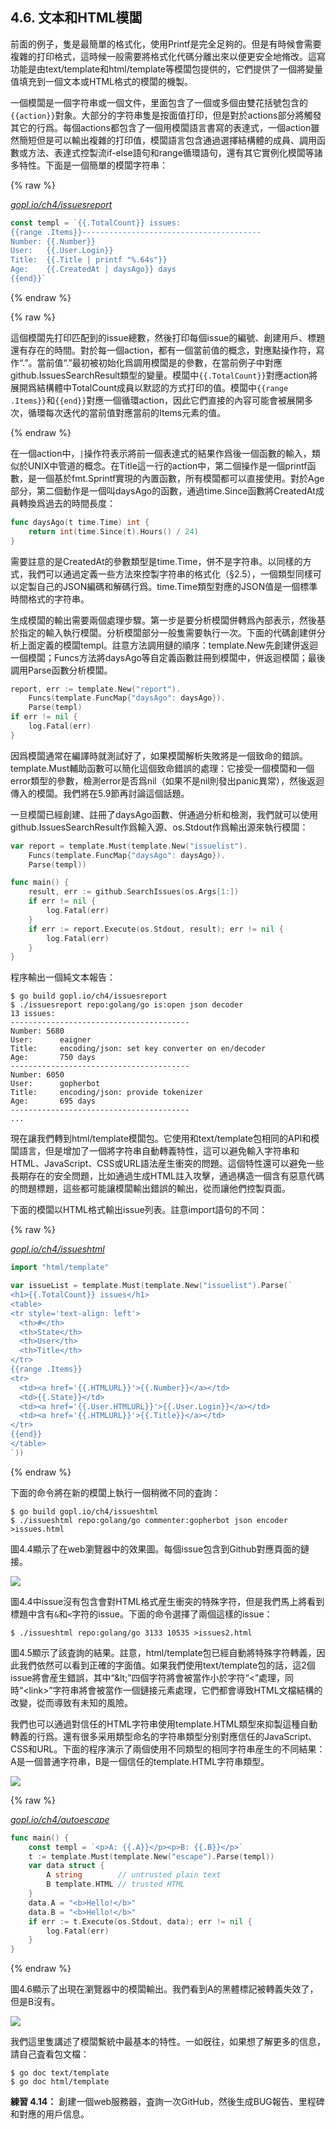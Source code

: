 ## 4.6. 文本和HTML模闆

前面的例子，隻是最簡單的格式化，使用Printf是完全足夠的。但是有時候會需要複雜的打印格式，這時候一般需要將格式化代碼分離出來以便更安全地脩改。這寫功能是由text/template和html/template等模闆包提供的，它們提供了一個將變量值填充到一個文本或HTML格式的模闆的機製。

一個模闆是一個字符串或一個文件，里面包含了一個或多個由雙花括號包含的`{{action}}`對象。大部分的字符串隻是按面值打印，但是對於actions部分將觸發其它的行爲。每個actions都包含了一個用模闆語言書寫的表達式，一個action雖然簡短但是可以輸出複雜的打印值，模闆語言包含通過選擇結構體的成員、調用函數或方法、表達式控製流if-else語句和range循環語句，還有其它實例化模闆等諸多特性。下面是一個簡單的模闆字符串：

{% raw %}

<u><i>gopl.io/ch4/issuesreport</i></u>
```Go
const templ = `{{.TotalCount}} issues:
{{range .Items}}----------------------------------------
Number: {{.Number}}
User:   {{.User.Login}}
Title:  {{.Title | printf "%.64s"}}
Age:    {{.CreatedAt | daysAgo}} days
{{end}}`
```

{% endraw %}

{% raw %}

這個模闆先打印匹配到的issue總數，然後打印每個issue的編號、創建用戶、標題還有存在的時間。對於每一個action，都有一個當前值的概念，對應點操作符，寫作“.”。當前值“.”最初被初始化爲調用模闆是的參數，在當前例子中對應github.IssuesSearchResult類型的變量。模闆中`{{.TotalCount}}`對應action將展開爲結構體中TotalCount成員以默認的方式打印的值。模闆中`{{range .Items}}`和`{{end}}`對應一個循環action，因此它們直接的內容可能會被展開多次，循環每次迭代的當前值對應當前的Items元素的值。

{% endraw %}

在一個action中，`|`操作符表示將前一個表達式的結果作爲後一個函數的輸入，類似於UNIX中管道的概念。在Title這一行的action中，第二個操作是一個printf函數，是一個基於fmt.Sprintf實現的內置函數，所有模闆都可以直接使用。對於Age部分，第二個動作是一個叫daysAgo的函數，通過time.Since函數將CreatedAt成員轉換爲過去的時間長度：

```Go
func daysAgo(t time.Time) int {
	return int(time.Since(t).Hours() / 24)
}
```

需要註意的是CreatedAt的參數類型是time.Time，併不是字符串。以同樣的方式，我們可以通過定義一些方法來控製字符串的格式化（§2.5），一個類型同樣可以定製自己的JSON編碼和解碼行爲。time.Time類型對應的JSON值是一個標準時間格式的字符串。

生成模闆的輸出需要兩個處理步驟。第一步是要分析模闆併轉爲內部表示，然後基於指定的輸入執行模闆。分析模闆部分一般隻需要執行一次。下面的代碼創建併分析上面定義的模闆templ。註意方法調用鏈的順序：template.New先創建併返迴一個模闆；Funcs方法將daysAgo等自定義函數註冊到模闆中，併返迴模闆；最後調用Parse函數分析模闆。

```Go
report, err := template.New("report").
	Funcs(template.FuncMap{"daysAgo": daysAgo}).
	Parse(templ)
if err != nil {
	log.Fatal(err)
}
```

因爲模闆通常在編譯時就測試好了，如果模闆解析失敗將是一個致命的錯誤。template.Must輔助函數可以簡化這個致命錯誤的處理：它接受一個模闆和一個error類型的參數，檢測error是否爲nil（如果不是nil則發出panic異常），然後返迴傳入的模闆。我們將在5.9節再討論這個話題。

一旦模闆已經創建、註冊了daysAgo函數、併通過分析和檢測，我們就可以使用github.IssuesSearchResult作爲輸入源、os.Stdout作爲輸出源來執行模闆：

```Go
var report = template.Must(template.New("issuelist").
	Funcs(template.FuncMap{"daysAgo": daysAgo}).
	Parse(templ))

func main() {
	result, err := github.SearchIssues(os.Args[1:])
	if err != nil {
		log.Fatal(err)
	}
	if err := report.Execute(os.Stdout, result); err != nil {
		log.Fatal(err)
	}
}
```

程序輸出一個純文本報告：

```
$ go build gopl.io/ch4/issuesreport
$ ./issuesreport repo:golang/go is:open json decoder
13 issues:
----------------------------------------
Number: 5680
User:      eaigner
Title:     encoding/json: set key converter on en/decoder
Age:       750 days
----------------------------------------
Number: 6050
User:      gopherbot
Title:     encoding/json: provide tokenizer
Age:       695 days
----------------------------------------
...
```

現在讓我們轉到html/template模闆包。它使用和text/template包相同的API和模闆語言，但是增加了一個將字符串自動轉義特性，這可以避免輸入字符串和HTML、JavaScript、CSS或URL語法産生衝突的問題。這個特性還可以避免一些長期存在的安全問題，比如通過生成HTML註入攻擊，通過構造一個含有惡意代碼的問題標題，這些都可能讓模闆輸出錯誤的輸出，從而讓他們控製頁面。

下面的模闆以HTML格式輸出issue列表。註意import語句的不同：

{% raw %}

<u><i>gopl.io/ch4/issueshtml</i></u>
```Go
import "html/template"

var issueList = template.Must(template.New("issuelist").Parse(`
<h1>{{.TotalCount}} issues</h1>
<table>
<tr style='text-align: left'>
  <th>#</th>
  <th>State</th>
  <th>User</th>
  <th>Title</th>
</tr>
{{range .Items}}
<tr>
  <td><a href='{{.HTMLURL}}'>{{.Number}}</a></td>
  <td>{{.State}}</td>
  <td><a href='{{.User.HTMLURL}}'>{{.User.Login}}</a></td>
  <td><a href='{{.HTMLURL}}'>{{.Title}}</a></td>
</tr>
{{end}}
</table>
`))
```

{% endraw %}

下面的命令將在新的模闆上執行一個稍微不同的査詢：

```
$ go build gopl.io/ch4/issueshtml
$ ./issueshtml repo:golang/go commenter:gopherbot json encoder >issues.html
```

圖4.4顯示了在web瀏覽器中的效果圖。每個issue包含到Github對應頁面的鏈接。

![](../images/ch4-04.png)

圖4.4中issue沒有包含會對HTML格式産生衝突的特殊字符，但是我們馬上將看到標題中含有`&`和`<`字符的issue。下面的命令選擇了兩個這樣的issue：

```
$ ./issueshtml repo:golang/go 3133 10535 >issues2.html
```

圖4.5顯示了該査詢的結果。註意，html/template包已經自動將特殊字符轉義，因此我們依然可以看到正確的字面值。如果我們使用text/template包的話，這2個issue將會産生錯誤，其中“&amp;lt;”四個字符將會被當作小於字符“<”處理，同時“&lt;link&gt;”字符串將會被當作一個鏈接元素處理，它們都會導致HTML文檔結構的改變，從而導致有未知的風險。

我們也可以通過對信任的HTML字符串使用template.HTML類型來抑製這種自動轉義的行爲。還有很多采用類型命名的字符串類型分别對應信任的JavaScript、CSS和URL。下面的程序演示了兩個使用不同類型的相同字符串産生的不同結果：A是一個普通字符串，B是一個信任的template.HTML字符串類型。

![](../images/ch4-05.png)

{% raw %}

<u><i>gopl.io/ch4/autoescape</i></u>
```Go
func main() {
	const templ = `<p>A: {{.A}}</p><p>B: {{.B}}</p>`
	t := template.Must(template.New("escape").Parse(templ))
	var data struct {
		A string        // untrusted plain text
		B template.HTML // trusted HTML
	}
	data.A = "<b>Hello!</b>"
	data.B = "<b>Hello!</b>"
	if err := t.Execute(os.Stdout, data); err != nil {
		log.Fatal(err)
	}
}
```

{% endraw %}

圖4.6顯示了出現在瀏覽器中的模闆輸出。我們看到A的黑體標記被轉義失效了，但是B沒有。

![](../images/ch4-06.png)

我們這里隻講述了模闆繫統中最基本的特性。一如旣往，如果想了解更多的信息，請自己査看包文檔：

```
$ go doc text/template
$ go doc html/template
```

**練習 4.14：** 創建一個web服務器，査詢一次GitHub，然後生成BUG報告、里程碑和對應的用戶信息。
